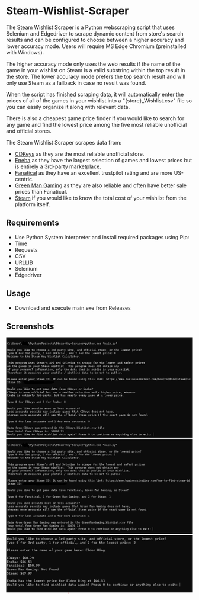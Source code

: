 # Steam-Wishlist-Scraper

The Steam Wishlist Scraper is a Python webscraping script that uses Selenium and Edgedriver to scrape dynamic content from store's search results and can be configured to choose between a higher accuracy and lower accuracy mode. Users will require MS Edge Chromium (preinstalled with Windows).</br>

The higher accuracy mode only uses the web results if the name of the game in your wishlist on Steam is a valid substring within the top result in the store.
The lower accuracy mode prefers the top search result and will only use Steam as a fallback in case no result was found.</br>

When the script has finished scraping data, it will automatically enter the prices of all of the games in your wishlist into a "{store}_Wishlist.csv" file so you can easily organize it along with relevant data.</br>

There is also a cheapest game price finder if you would like to search for any game and find the lowest price among the five most reliable unofficial and official stores.</br>

The Steam Wishlist Scraper scrapes data from:
- <a href="https://www.cdkeys.com/">CDKeys</a> as they are the most reliable unofficial store.
- <a href="https://www.eneba.com/us/">Eneba</a> as they have the largest selection of games and lowest prices but is entirely a 3rd-party marketplace.
- <a href="https://www.fanatical.com/en/">Fanatical</a> as they have an excellent trustpilot rating and are more US-centric.
- <a href="https://www.greenmangaming.com/">Green Man Gaming</a> as they are also reliable and often have better sale prices than Fanatical.
- <a href="https://store.steampowered.com/">Steam</a> if you would like to know the total cost of your wishlist from the platform itself.

## Requirements
- Use Python System Interpreter and install required packages using Pip:
- Time
- Requests
- CSV
- URLLIB
- Selenium
- Edgedriver


## Usage
- Download and execute main.exe from Releases


## Screenshots

![Screenshot](CDKeys.png)
![Screenshot](GMG.png)
![Screenshot](Lowest.png)
